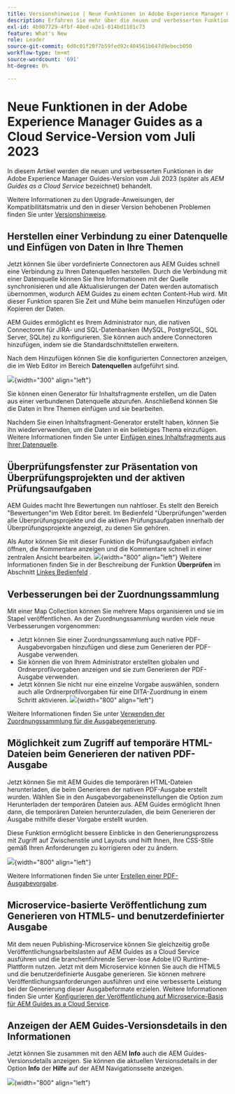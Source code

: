```yaml
---
title: Versionshinweise | Neue Funktionen in Adobe Experience Manager Guides, Version Juli 2023
description: Erfahren Sie mehr über die neuen und verbesserten Funktionen in der Adobe Experience Manager Guides as a Cloud Service-Version vom Juli 2023
exl-id: 4b907729-4fbf-48ed-a2e1-014bd1101c73
feature: What's New
role: Leader
source-git-commit: 6d8c01f20f7b59fed92c404561b647d9ebecb050
workflow-type: tm+mt
source-wordcount: '691'
ht-degree: 0%

---
```


# Neue Funktionen in der Adobe Experience Manager Guides as a Cloud Service-Version vom Juli 2023

In diesem Artikel werden die neuen und verbesserten Funktionen in der Adobe Experience Manager Guides-Version vom Juli 2023 (später als *AEM Guides as a Cloud Service* bezeichnet) behandelt.

Weitere Informationen zu den Upgrade-Anweisungen, der Kompatibilitätsmatrix und den in dieser Version behobenen Problemen finden Sie unter [Versionshinweise](release-notes-2023-7-0.md).

## Herstellen einer Verbindung zu einer Datenquelle und Einfügen von Daten in Ihre Themen

Jetzt können Sie über vordefinierte Connectoren aus AEM Guides schnell eine Verbindung zu Ihren Datenquellen herstellen. Durch die Verbindung mit einer Datenquelle können Sie Ihre Informationen mit der Quelle synchronisieren und alle Aktualisierungen der Daten werden automatisch übernommen, wodurch AEM Guides zu einem echten Content-Hub wird. Mit dieser Funktion sparen Sie Zeit und Mühe beim manuellen Hinzufügen oder Kopieren der Daten.

AEM Guides ermöglicht es Ihrem Administrator nun, die nativen Connectoren für JIRA- und SQL-Datenbanken (MySQL, PostgreSQL, SQL Server, SQLite) zu konfigurieren. Sie können auch andere Connectoren hinzufügen, indem sie die Standardschnittstellen erweitern.

Nach dem Hinzufügen können Sie die konfigurierten Connectoren anzeigen, die im Web Editor im Bereich **Datenquellen** aufgeführt sind.

![](assets/code-snippet-generator.png){width="300" align="left"}

Sie können einen Generator für Inhaltsfragmente erstellen, um die Daten aus einer verbundenen Datenquelle abzurufen. Anschließend können Sie die Daten in Ihre Themen einfügen und sie bearbeiten.

Nachdem Sie einen Inhaltsfragment-Generator erstellt haben, können Sie ihn wiederverwenden, um die Daten in ein beliebiges Thema einzufügen. Weitere Informationen finden Sie unter [Einfügen eines Inhaltsfragments aus Ihrer Datenquelle](../user-guide/web-editor-content-snippet.md).



## Überprüfungsfenster zur Präsentation von Überprüfungsprojekten und der aktiven Prüfungsaufgaben

AEM Guides macht Ihre Bewertungen nun nahtloser. Es stellt den Bereich &quot;Bewertungen&quot;im Web Editor bereit. Im Bedienfeld &quot;Überprüfungen&quot;werden alle Überprüfungsprojekte und die aktiven Prüfungsaufgaben innerhalb der Überprüfungsprojekte angezeigt, zu denen Sie gehören.

Als Autor können Sie mit dieser Funktion die Prüfungsaufgaben einfach öffnen, die Kommentare anzeigen und die Kommentare schnell in einer zentralen Ansicht bearbeiten.
![](assets/active-review-task-comments.png){width="800" align="left"}
Weitere Informationen finden Sie in der Beschreibung der Funktion **Überprüfen** im Abschnitt [Linkes Bedienfeld](../user-guide/web-editor-features.md#id2051EA0M0HS) .


## Verbesserungen bei der Zuordnungssammlung

Mit einer Map Collection können Sie mehrere Maps organisieren und sie im Stapel veröffentlichen. An der Zuordnungssammlung wurden viele neue Verbesserungen vorgenommen:

- Jetzt können Sie einer Zuordnungssammlung auch native PDF-Ausgabevorgaben hinzufügen und diese zum Generieren der PDF-Ausgabe verwenden.
- Sie können die von Ihrem Administrator erstellten globalen und Ordnerprofilvorgaben anzeigen und sie zum Generieren der PDF-Ausgabe verwenden.
- Jetzt können Sie nicht nur eine einzelne Vorgabe auswählen, sondern auch alle Ordnerprofilvorgaben für eine DITA-Zuordnung in einem Schritt aktivieren.
  ![](assets/edit-map-collection.png){width="800" align="left"}

Weitere Informationen finden Sie unter [Verwenden der Zuordnungssammlung für die Ausgabegenerierung](../user-guide/generate-output-use-map-collection-output-generation.md).

## Möglichkeit zum Zugriff auf temporäre HTML-Dateien beim Generieren der nativen PDF-Ausgabe

Jetzt können Sie mit AEM Guides die temporären HTML-Dateien herunterladen, die beim Generieren der nativen PDF-Ausgabe erstellt wurden. Wählen Sie in den Ausgabevorgabeneinstellungen die Option zum Herunterladen der temporären Dateien aus.  AEM Guides ermöglicht Ihnen dann, die temporären Dateien herunterzuladen, die beim Generieren der Ausgabe mithilfe dieser Vorgabe erstellt wurden.

Diese Funktion ermöglicht bessere Einblicke in den Generierungsprozess mit Zugriff auf Zwischenstile und Layouts und hilft Ihnen, Ihre CSS-Stile gemäß Ihren Anforderungen zu korrigieren oder zu ändern.

![](assets/native-pdf-advanced-settings.png){width="800" align="left"}

Weitere Informationen finden Sie unter [Erstellen einer PDF-Ausgabevorgabe](../web-editor/native-pdf-web-editor.md#create-output-preset).

## Microservice-basierte Veröffentlichung zum Generieren von HTML5- und benutzerdefinierter Ausgabe

Mit dem neuen Publishing-Microservice können Sie gleichzeitig große Veröffentlichungsarbeitslasten auf AEM Guides as a Cloud Service ausführen und die branchenführende Server-lose Adobe I/O Runtime-Plattform nutzen. Jetzt mit dem Microservice können Sie auch die HTML5 und die benutzerdefinierte Ausgabe generieren.
Sie können mehrere Veröffentlichungsanforderungen ausführen und eine verbesserte Leistung bei der Generierung dieser Ausgabeformate erzielen.
Weitere Informationen finden Sie unter [Konfigurieren der Veröffentlichung auf Microservice-Basis für AEM Guides as a Cloud Service](../knowledge-base/publishing/configure-microservices.md).

## Anzeigen der AEM Guides-Versionsdetails in den Informationen

Jetzt können Sie zusammen mit den AEM **Info** auch die AEM Guides-Versionsdetails anzeigen. Sie können die aktuellen Versionsdetails in der Option **Info** der **Hilfe** auf der AEM Navigationsseite anzeigen.

![](assets/about-aem-help.png)(width=&quot;800&quot; align=&quot;left&quot;)
